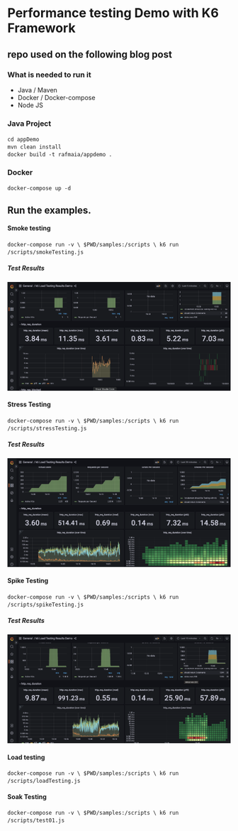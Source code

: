 # Performance testing Demo with K6 Framework

## repo used on the following blog post

### What is needed to run it
- Java / Maven 
- Docker / Docker-compose 
- Node JS 

### Java Project 
`cd appDemo`  
`mvn clean install`  
`docker build -t rafmaia/appdemo .`

### Docker 
`docker-compose up -d`

## Run the examples. 

#### Smoke testing
`docker-compose run -v \
    $PWD/samples:/scripts \
    k6 run /scripts/smokeTesting.js`
##### Test Results
![Smoke Testing](/assets/smoke.png "Smoke Testing")

#### Stress Testing 
`docker-compose run -v \
    $PWD/samples:/scripts \
    k6 run /scripts/stressTesting.js`
##### Test Results
![Stress Testing](/assets/stress.png "Stress Testing")


#### Spike Testing 
`docker-compose run -v \
    $PWD/samples:/scripts \
    k6 run /scripts/spikeTesting.js`

##### Test Results 
![Spike Testing](/assets/spike.png "Spike Testing")

#### Load testing 
`docker-compose run -v \
    $PWD/samples:/scripts \
    k6 run /scripts/loadTesting.js`

#### Soak Testing 
`docker-compose run -v \
    $PWD/samples:/scripts \
    k6 run /scripts/test01.js`
